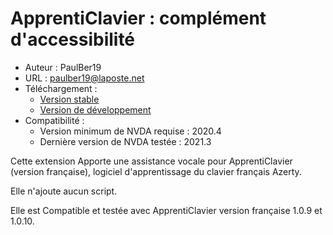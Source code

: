 # ApprentiClavier : complément d'accessibilité #

* Auteur : PaulBer19
* URL : paulber19@laposte.net
* Téléchargement :
	* [Version stable][1]
	* [Version de développement][2]
* Compatibilité :
	* Version minimum de NVDA requise : 2020.4
	* Dernière version  de NVDA testée : 2021.3

Cette extension Apporte une assistance vocale pour ApprentiClavier (version française), logiciel d'apprentissage du clavier français Azerty.  

Elle n'ajoute aucun script.

Elle est Compatible et testée avec ApprentiClavier version  française 1.0.9   et 1.0.10.


[1]: https://github.com/paulber007/AllMyNVDAAddons/raw/master/apprentiClavierAccessEnhancement/apprentiClavierAccessEnhancement-1.6.nvda-addon
[2]: https://github.com/paulber007/AllMyNVDAAddons/tree/master/apprentiClavierAccessEnhancement/dev
